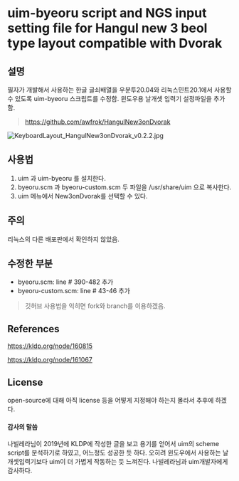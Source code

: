 # uim-byeoru script and NGS input setting file for Hangul new 3 beol type layout compatible with Dvorak



 ## 설명

필자가 개발해서 사용하는 한글 글쇠배열을 우분투20.04와 리눅스민트20.1에서 사용할 수 있도록 uim-byeoru 스크립트를 수정함. 윈도우용 날개셋 입력기 설정파일을 추가함.

> https://github.com/awfrok/HangulNew3onDvorak

![KeyboardLayout_HangulNew3onDvorak_v0.2.2.jpg](https://github.com/awfrok/HangulNew3onDvorak/raw/master/KeyboardLayout_HangulNew3onDvorak_v0.2.2.jpg)

## 사용법

1. uim 과 uim-byeoru 를 설치한다.
2. byeoru.scm 과 byeoru-custom.scm 두 파일을 /usr/share/uim 으로 복사한다.
3. uim 메뉴에서 New3onDvorak를 선택할 수 있다.



## 주의

리눅스의 다른 배포판에서 확인하지 않았음.



 ## 수정한 부분

- byeoru.scm: line # 390-482 추가
- byeoru-custom.scm: line # 43-46 추가

> 깃허브 사용법을 익히면 fork와 branch를 이용하겠음.



## References

https://kldp.org/node/160815

https://kldp.org/node/161067



## License

open-source에 대해 아직 license 등을 어떻게 지정해야 하는지 몰라서 추후에 하겠다.



#### 감사의 말씀

나빌레라님이 2019년에 KLDP에 작성한 글을 보고 용기를 얻어서 uim의 scheme script를 분석하기로 하였고, 어느정도 성공한 듯 하다. 오히려 윈도우에서 사용하는 날개셋입력기보다 uim이 더 가볍게 작동하는 듯 느껴진다. 나빌레라님과 uim개발자에게 감사하다.



